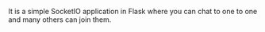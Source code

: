 It is a simple SocketIO application in Flask where you can chat to one to one and many others can join them.

